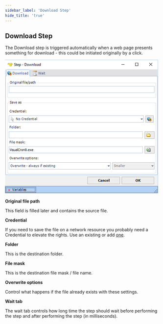 ```yaml
---
sidebar_label: 'Download Step'
hide_title: 'true'
---
```


## Download Step

The Download step is triggered automatically when a web page presents something for download - this could be initiated originally by a click.

![](../../../static/img/embim3.png)

**Original file path**

This field is filled later and contains the source file.
 
**Credential**

If you need to save the file on a network resource you probably need a Credential to elevate the rights. Use an existing or add [one](global-credentials).
 
**Folder**

This is the destination folder.
 
**File mask**

This is the destination file mask / file name.
 
**Overwrite options**

Control what happens if the file already exists with these settings.
 
**Wait tab**

The wait tab controls how long time the step should wait before performing the step and after performing the step (in milliseconds).